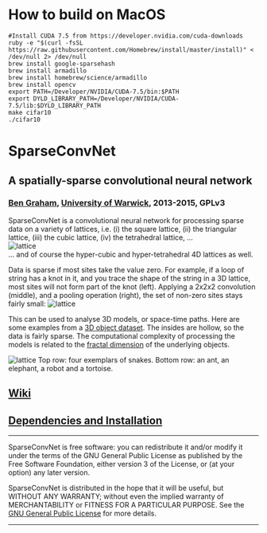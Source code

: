 # How to build on MacOS
```
#Install CUDA 7.5 from https://developer.nvidia.com/cuda-downloads
ruby -e "$(curl -fsSL https://raw.githubusercontent.com/Homebrew/install/master/install)" < /dev/null 2> /dev/null
brew install google-sparsehash
brew install armadillo
brew install homebrew/science/armadillo
brew install opencv
export PATH=/Developer/NVIDIA/CUDA-7.5/bin:$PATH
export DYLD_LIBRARY_PATH=/Developer/NVIDIA/CUDA-7.5/lib:$DYLD_LIBRARY_PATH
make cifar10
./cifar10
```

# SparseConvNet
## A spatially-sparse convolutional neural network
### [Ben Graham](http://www2.warwick.ac.uk/fac/sci/statistics/staff/academic-research/graham/), [University of Warwick](http://www2.warwick.ac.uk/fac/sci/statistics/), 2013-2015, GPLv3

SparseConvNet is a convolutional neural network for processing sparse data on a variety of lattices, i.e.
(i) the square lattice,
(ii) the triangular lattice,
(iii) the cubic lattice,
(iv) the tetrahedral lattice, ...  
![lattice](/figures/lattices.png)  
... and of course the hyper-cubic and hyper-tetrahedral 4D lattices as well.

Data is sparse if most sites take the value zero. For example, if a loop of string has a knot in it, and you trace the shape of the string in a 3D lattice, most sites will not form part of the knot (left). Applying a 2x2x2 convolution (middle), and a pooling operation (right), the set of non-zero sites stays fairly small:
![lattice](/figures/trefoil.png)

This can be used to analyse 3D models, or space-time paths.
Here are some examples from a [3D object dataset](http://www.itl.nist.gov/iad/vug/sharp/contest/2014/Generic3D/index.html). The insides are hollow, so the data is fairly sparse. The computational complexity of processing the models is related to the [fractal dimension](http://en.wikipedia.org/wiki/Fractal_dimension) of the underlying objects.

![lattice](/figures/shrec.png)
Top row: four exemplars of snakes. Bottom row: an ant, an elephant, a robot and a tortoise.

## [Wiki](https://github.com/btgraham/SparseConvNet/wiki)
## [Dependencies and Installation](https://github.com/btgraham/SparseConvNet/wiki/Installation)

**************************************************************************
SparseConvNet is free software: you can redistribute it and/or modify
it under the terms of the GNU General Public License as published by
the Free Software Foundation, either version 3 of the License, or
(at your option) any later version.

SparseConvNet is distributed in the hope that it will be useful,
but WITHOUT ANY WARRANTY; without even the implied warranty of
MERCHANTABILITY or FITNESS FOR A PARTICULAR PURPOSE.  See the
[GNU General Public License](http://www.gnu.org/licenses/) for more details.
**************************************************************************
